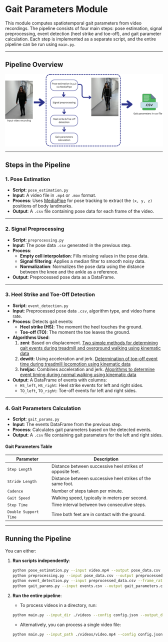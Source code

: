 # Gait Parameters Module

This module computes spatiotemporal gait parameters from video recordings. The pipeline consists of four main steps: pose estimation, signal preprocessing, event detection (heel strike and toe-off), and gait parameter calculation. Each step is implemented as a separate script, and the entire pipeline can be run using `main.py`.

---

## **Pipeline Overview**
![Gait Parameters Pipeline](../../docs/gait_parameters_pipeline.png)

---

## **Steps in the Pipeline**

### **1. Pose Estimation**
- **Script**: `pose_estimation.py`
- **Input**: A video file in `.mp4` or `.mov` format.
- **Process**: Uses [MediaPipe](https://github.com/google-ai-edge/mediapipe) for pose tracking to extract the `(x, y, z)` positions of body landmarks.
- **Output**: A `.csv` file containing pose data for each frame of the video.

---

### **2. Signal Preprocessing**
- **Script**: `preprocessing.py`
- **Input**: The pose data `.csv` generated in the previous step.
- **Process**:
  - **Empty cell interpolation**: Fills missing values in the pose data.
  - **Signal filtering**: Applies a median filter to smooth noisy data.
  - **Normalization**: Normalizes the pose data using the distance between the knee and the ankle as a reference.
- **Output**: Preprocessed pose data as a DataFrame.

---

### **3. Heel Strike and Toe-Off Detection**
- **Script**: `event_detection.py`
- **Input**: Preprocessed pose data `.csv`, algorithm type, and video frame rate.
- **Process**: Detects gait events:
  - **Heel strike (HS)**: The moment the heel touches the ground.
  - **Toe-off (TO)**: The moment the toe leaves the ground.
- **Algorithms Used**:
  1. **zeni**: Based on displacement. [Two simple methods for determining gait events during treadmill and overground walking using kinematic data](https://www.sciencedirect.com/science/article/pii/S0966636207001804?ref=pdf_download&fr=RR-2&rr=8fb9f8da1e91dc80)
  2. **dewitt**: Using acceleration and jerk. [Determination of toe-off event time during treadmill locomotion using kinematic data](https://www.sciencedirect.com/science/article/pii/S0021929010003908)
  3. **hreljac**: Combines acceleration and jerk. [Algorithms to determine event timing during normal walking using kinematic data](https://www.sciencedirect.com/science/article/pii/S0021929000000142)
- **Output**: A DataFrame of events with columns:
  - `HS_left`, `HS_right`: Heel strike events for left and right sides.
  - `TO_left`, `TO_right`: Toe-off events for left and right sides.

---

### **4. Gait Parameters Calculation**
- **Script**: `gait_params.py`
- **Input**: The events DataFrame from the previous step.
- **Process**: Calculates gait parameters based on the detected events.
- **Output**: A `.csv` file containing gait parameters for the left and right sides.

#### **Gait Parameters Table**
| **Parameter**         | **Description**                                      |
|------------------------|------------------------------------------------------|
| `Step Length`          | Distance between successive heel strikes of opposite feet. |
| `Stride Length`        | Distance between successive heel strikes of the same foot. |
| `Cadence`              | Number of steps taken per minute.                   |
| `Gait Speed`           | Walking speed, typically in meters per second.      |
| `Step Time`            | Time interval between two consecutive steps.        |
| `Double Support Time`  | Time both feet are in contact with the ground.       |

---

## **Running the Pipeline**
You can either:
1. **Run scripts independently**:
   ```bash
   python pose_estimation.py --input video.mp4 --output pose_data.csv
   python preprocessing.py --input pose_data.csv --output preprocessed_data.csv
   python event_detection.py --input preprocessed_data.csv --frame_rate 30 --algorithm zeni --output events.csv
   python gait_params.py --input events.csv --output gait_parameters.csv

2. **Run the entire pipeline**:
   - To process videos in a directory, run:
   ```bash
   python main.py --input_dir ./videos --config config.json --output_dir ./gait-kinematic-parameters
   ```

   - Alternatively, you can process a single video file:
   ```bash
   python main.py --input_path ./videos/video.mp4 --config config.json --output_dir ./gait-kinematic-parameters
   ```

